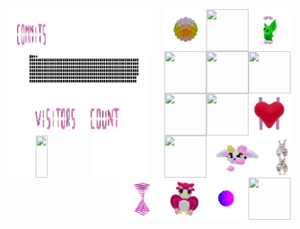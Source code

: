 
<div>
    <div display="inline-block">
         <img align="left"      width="1%"  height="75x" src="./assets/spacer.png"/>
        <img align="left"     width="15.0%"  height="75px" src="./assets/commits.svg"/>
        <img align="left"      width="35%"  height="75x" src="./assets/spacer.png"/>
        <img align="right"  width="75px"   height="75px" src="./assets/grimLeaper.gif"/>
        <img align="right"     width="75px"   height="75px" src="./assets/rattata.gif"/>
        <img align="right"        width="75px"   height="75px" src="./assets/poke.gif"/>
        <img align="right"  width="75px"   height="75px" src="./assets/butterfree.gif"/>
    </div>
    <div display ="inline-block">
        <img align="left"      width="7%"  height="75x" src="./assets/spacer.png"/>
        <img align="left"  width="40%" height="75px" src= "./assets/contributions.svg"/>
        <img align="left"       width="3%" height="75px" src="./assets/spacer.png"/>
        <img align="right"      width="75px"  height="75px" src="./assets/purugly.gif"/>
        <img align="right"    width="75px"  height="75px" src="./assets/fidgetToy.gif"/>
        <img align="right"        width="75px"  height="75px" src="./assets/heart.gif"/>
        <img align="right"   width="75px"  height="75px" src="./assets/mandelbrot.gif"/>
    </div>
    <div display="inline-block">
        <img align="left"      width="7%"  height="75x"  src="./assets/spacer.png"/>
        <img align="left"     width="20%" height="75px" src="./assets/visitors.svg"/> 
        <img align="left"        width="15%" height="75px" src="./assets/count.svg"/> 
        <img align="left"       width="7%"  height="75px"src="./assets/spacer.png"/>
        <img align="right"  width="75px"   height="75px" src="./assets/flowerGarden.gif"/>
        <img align="right"       width="40px"    height="75px" src="./assets/gene.gif"/>
        <img align="right"    width="110px"   height="75px" src="./assets/milkers.gif"/>
        <img align="right"  width="75px"    height="75px" src="./assets/growlithe.gif"/>
    </div>
        <div display="inline-block">
        <img align="left"  src="./assets/spacer.png"     width="10%"  height="75x"/>
        <img align="left"  src="https://profile-counter.glitch.me/mollybeach/count.svg" width="20%" height="75x"/>
        <img align="left"  src="./assets/spacer.png"     width="20%"    height="75px"/>
        <img align="right" src="./assets/horseSea.gif"  width="75px"   height="75px"/>
        <img align="right" src="./assets/virus.gif"     width="75px"   height="75px"/>
        <img align="right" src="./assets/owl.gif"       width="75px"   height="75px"/>
        <img align="right" src="./assets/zap.gif"       width="75px"   height="75px"/>
    </div>
</div>

